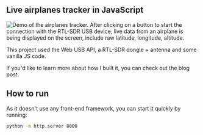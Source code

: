 ## Live airplanes tracker in JavaScript

![Demo of the airplanes tracker. After clicking on a button to start the connection with the RTL-SDR USB device, live data from an airplane is being displayed on the screen, include raw latitude, longitude, altitude.](https://res.cloudinary.com/devdevcharlie/image/upload/v1661286084/airplanes-tracker-demo_ibgegf.gif)

This project used the Web USB API, a RTL-SDR dongle + antenna and some vanilla JS code.

If you'd like to learn more about how I built it, you can check out the blog post.

## How to run

As it doesn't use any front-end framework, you can start it quickly by running: 

```bash
python -m http.server 8000
```
